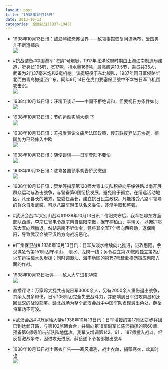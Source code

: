 ```yaml
---
layout: post
title: "1938年10月13日"
date: 2013-10-13
categories: 全面抗战(1937-1945)
---
```


<meta name="referrer" content="no-referrer" />

- 1938年10月13日讯：鼓浪屿成恐怖世界——敌领事馆恢复间谍满布，爱国男儿不断遭捕杀 <br/><img src="https://ww3.sinaimg.cn/large/aca367d8jw1e9jxbwk4ybj20fa1lhwom.jpg" />

- #抗战装备#中国海军“海鸥”号炮艇，1917年北洋政府时期由上海江南制造局建造，艇身长105呎，宽17呎，排水量166吨，最高航速10.5节，乘员共35人，武备为2门37毫米炮和2挺机枪。该艇服役于东北舰队，1937年因日军侵略华北而由青岛撤退至广东，同年9月14日在虎门要塞保卫战中不幸被日军飞机围攻击沉。 <br/><img src="https://ww4.sinaimg.cn/large/aca367d8jw1e9jwlgr9nkj20p00as76b.jpg" />

- 1938年10月13日讯：汪精卫谈话——中国不拒绝调和，但要视日方条件如何 <br/><img src="https://ww2.sinaimg.cn/large/aca367d8jw1e9jvlektd7j20g10dg421.jpg" />

- 1938年10月13日讯：节约运动实施大纲 下 <br/><img src="https://ww1.sinaimg.cn/large/aca367d8jw1e9jtuyopvuj20c4131grf.jpg" />

- 1938年10月13日讯：苏报发表论文痛斥法国政策，传苏联废弃法苏协定，德国势力已经伸入中欧 <br/><img src="https://ww1.sinaimg.cn/large/aca367d8jw1e9jonsvdiej20ch0r6tbs.jpg" />

- 1938年10月13日讯：随便谈谈——日军登陆不要怕 <br/><img src="https://ww4.sinaimg.cn/large/aca367d8jw1e9jmx8ep1ej206s0cz3zp.jpg" />

- 1938年10月13日讯：驻粤各国领事劝告侨民撤退 <br/><img src="https://ww4.sinaimg.cn/large/aca367d8jw1e9jiveg7cxj20ae0kq77z.jpg" />

- 1938年10月13日讯：贺龙等指示第120师大青山支队积极向平绥铁路以南开展群众运动与游击战争，与警备第6团衔接发展，避免陷于孤立。在绥远活动地区，凡无县长的地方，应委任县长，建立抗日民主政权。凡能接受八路军领导的群众自发武装，可以八路军游击队名义委任，逐渐争取和整顿。 

- #武汉会战##大别山战斗#1938年10月13日讯：信阳失守后，我军在鄂东方面部队西撤，李宗仁曾电令胡宗南自信阳南撤，据守桐柏山、平靖关，以掩护鄂东大军向西撤退。然胡宗南不听命令，竟将其全军7个师向西移动，退保南阳，导致武汉会战平汉路方向战况恶化。 

- #广州保卫战# 1938年10月13日讯：日军从淡水继续向北推进，进攻惠阳。余汉谋急令第151师固守平山、 淡水、龙岗一线；另令独立第20旅附独立第2团火车运往樟木头增援；同时调潮汕、海丰地区的第157师赶赴横沥策应惠阳方面的作战。 

- 1938年10月13日社评——敌人大举进犯华南 <br/><img src="https://ww1.sinaimg.cn/large/aca367d8jw1e9ja7gkw30j20go0zb0z0.jpg" />

- 直播评论：万家岭大捷共击毙日军3000余人，另有2000余人重伤退出战争，其余人员多带伤，日军106师团完全失去战斗力，并影响到日军进攻南昌和迂回武汉的战役部署。赣北战场为整个武汉会战中中国军队表现最出色处，薛岳将军功不可没。 

- #武汉会战# #万家岭大捷#1938年10月13日讯：日军增援的第17师团之步兵团已到达武开路，与第102旅团会合，并肩向第18军副军长陈沛指挥的第60师、预备第6师等阻击部队阵地猛攻。我军又增调第142、91 、187师投入战斗，经反复激烈争夺，因进攻无进展，薛岳遂下令各部撤出战斗 

- 1938年10月13日战士寒衣广告——寒风凛冽，战士衣单，捐赠寒衣，此其时也 <br/><img src="https://ww2.sinaimg.cn/large/aca367d8jw1e9j7gr1i8uj20420vnjs8.jpg" />


